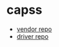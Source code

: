 # capss

- [vendor repo](https://github.com/nassir1976/vendor)
- [driver repo](https://github.com/nassir1976/driver)

